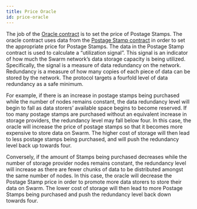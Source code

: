 ```yaml
---
title: Price Oracle
id: price-oracle
---
```


The job of the [Oracle contract](https://github.com/ethersphere/price-oracle) is to set the price of Postage Stamps. The oracle contract uses data from the [Postage Stamp contract](/docs/learn/technology/contracts/postage-stamp) in order to set the appropriate price for Postage Stamps. The data in the Postage Stamp contract is used to calculate a “utilization signal”. This signal is an indicator of how much the Swarm network’s data storage capacity is being utilized. Specifically, the signal is a measure of data redundancy on the network. Redundancy is a measure of how many copies of each piece of data can be stored by the network. The protocol targets a fourfold level of data redundancy as a safe minimum. 

For example, if there is an increase in postage stamps being purchased while the number of nodes remains constant, the data redundancy level will begin to fall as data storers’ available space begins to become reserved. If too many postage stamps are purchased without an equivalent increase in storage providers, the redundancy level may fall below four. In this case, the oracle will increase the price of postage stamps so that it becomes more expensive to store data on Swarm. The higher cost of storage will then lead to less postage stamps being purchased, and will push the redundancy level back up towards four. 

Conversely, if the amount of Stamps being purchased decreases while the number of storage provider nodes remains constant, the redundancy level will increase as there are fewer chunks of data to be distributed amongst the same number of nodes. In this case, the oracle will decrease the Postage Stamp price in order to promote more data storers to store their data on Swarm. The lower cost of storage will then lead to more Postage Stamps being purchased and push the redundancy level back down towards four.


